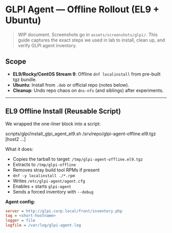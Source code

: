 # GLPI Agent — Offline Rollout (EL9 + Ubuntu)

> WIP document. Screenshots go in `assets/screenshots/glpi/`. This guide captures the exact steps we used in lab to install, clean up, and verify GLPI agent inventory.

## Scope
- **EL9/Rocky/CentOS Stream 9**: Offline `dnf localinstall` from pre-built tgz bundle.
- **Ubuntu**: Install from `.deb` or official repo (notes below).
- **Cleanup**: Undo repo chaos on `dns-nfs` (and siblings) after experiments.

---

## EL9 Offline Install (Reusable Script)
We wrapped the one-liner block into a script:

scripts/glpi/install_glpi_agent_el9.sh /srv/repo/glpi-agent-offline.el9.tgz <host1> [host2 ...]


What it does:
- Copies the tarball to target: `/tmp/glpi-agent-offline.el9.tgz`
- Extracts to `/tmp/glpi-offline`
- Removes stray build tool RPMs if present
- `dnf -y localinstall ./*.rpm`
- Writes `/etc/glpi-agent/agent.cfg`
- Enables + starts `glpi-agent`
- Sends a forced inventory with `--debug`

**Agent config:**
```ini
server = http://glpi.corp.local/front/inventory.php
tag = <short-hostname>
logger = file
logfile = /var/log/glpi-agent.log

